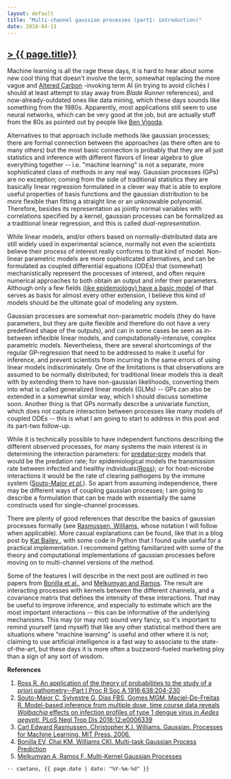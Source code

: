 ```yaml
---
layout: default
title: "Multi-channel gaussian processes (part1: introduction)"
date: 2018-04-11
---
```


## [> {{ page.title}}](https://caesoma.github.io/archive/standalone/2018-03-07-multichannel-gaussian-processes)

Machine learning is all the rage these days, it is hard to hear about some new cool thing that doesn't involve the term, somewhat replacing the more vague and [Altered Carbon](https://motherboard.vice.com/en_us/article/a34dxe/altered-carbon-netflix-review) -invoking term AI (in trying to avoid clichés I should at least attempt to stay away from _Blade Runner_ references), and now-already-outdated ones like data mining, which these days sounds like something from the 1980s.
Apparently, most applications still seem to use neural networks, which can be very good at the job, but are actually stuff from the 80s as pointed out by people like [Ben Vigoda](https://tedxboston.org/speaker/vigoda).

Alternatives to that approach include methods like gaussian processes; there are formal connection between the approaches (as there often are to many others) but the most basic connection is probably that they are all just statistics and inference with different flavors of linear algebra to glue everything together -- i.e. "machine learning" is not a separate, more sophisticated class of methods in any real way.
Gaussian processes (GPs) are no exception; coming from the side of traditional statistics they are basically linear regression formulated in a clever way that is able to explore useful properties of basis functions and the gaussian distribution to be more flexible than fitting a straight line or an unknowable polynomial.
Therefore, besides its representation as jointly normal variables with correlations specified by a kernel, gaussian processes can be formalized as a traditional linear regression, and this is called _dual-representation_.

While linear models, and/or others based on normally-distributed data are still widely used in experimental science, normally not even the scientists believe their process of interest really conforms to that kind of model.
Non-linear parametric models are more sophisticated alternatives, and can be formulated as coupled differential equations (ODEs) that (somewhat) mechanistically represent the processes of interest, and often require numerical approaches to both obtain an output and infer their parameters.
Although only a few fields [(like epidemiology) have a basic model](http://mathworld.wolfram.com/SIRModel.html) of that serves as basis for almost every other extension, I believe this kind of models should be the ultimate goal of modeling any system.

Gaussian processes are somewhat non-parametric models (they do have parameters, but they are quite flexible and therefore do not have a very predefined shape of the outputs), and can in some cases be seen as in-between inflexible linear models, and computationally-intensive, complex parametric models.
Nevertheless, there are several shortcomings of the regular GP-regression that need to be addressed to make it useful for inference, and prevent scientists from incurring in the same errors of using linear models indiscriminately.
One of the limitations is that observations are assumed to be normally distributed; for traditional linear models this is dealt with by extending them to have non-gaussian likelihoods, converting them into what is called generalized linear models (GLMs) -- GPs can also be extended in a somewhat similar way, which I should discuss sometime soon.
Another thing is that GPs normally describe a univariate function, which does not capture interaction between processes like many models of coupled ODEs -- this is what I am going to start to address in this post and its part-two follow-up.

While it is technically possible to have independent functions describing the different observed processes, for many systems the main interest is in determining the interaction parameters: for [predator-prey](http://mathworld.wolfram.com/Lotka-VolterraEquations.html) models that would be the predation rate; for epidemiological models the transmission rate between infected and healthy individuals([Ross](http://rspa.royalsocietypublishing.org/content/92/638/204)); or for host-microbe interactions it would be the rate of clearing pathogens by the immune system
([Souto-Maior _et al._](http://journals.plos.org/plosntds/article?id=10.1371/journal.pntd.0006339)).
So apart from assuming independence, there may be different ways of coupling gaussian processes; I am going to describe a formulation that can be made with essentially the same constructs used for single-channel processes.

There are plenty of good references that describe the basics of gaussian processes formally (see [Rasmussen, Williams](http://www.gaussianprocess.org/gpml/), whose notation I will follow when applicable). More casual explanations can be found, like that in a blog post by [Kat Bailey ](http://katbailey.github.io/post/gaussian-processes-for-dummies/), with some code in Python that I found quite useful for a practical implementation.
I recommend getting familiarized with some of the theory and computational implementations of gaussian processes before moving on to multi-channel versions of the method.

Some of the features I will describe in the next post are outlined in two papers from [Bonilla et al.](https://papers.nips.cc/paper/3189-multi-task-gaussian-process-prediction.pdf), and [Melkumyan and Ramos](https://www.ijcai.org/Proceedings/11/Papers/238.pdf). The result are interacting processes with kernels between the different channels, and a covariance matrix that defines the intensity of these interactions. That may be useful to improve inference, and especially to estimate which are the most important interactions --  this can be informative of the underlying mechanisms.
This may (or may not) sound very fancy, so it's important to remind yourself (and myself) that like any other statistical method there are situations where "machine learning" is useful and other where it is not; claiming to use artificial intelligence is a fast way to associate to the state-of-the-art, but these days it is more often a buzzword-fueled marketing ploy than a sign of any sort of wisdom.

**References**
1. [Ross R. An application of the theory of probabilities to the study of a priori pathometry--Part I Proc R Soc A 1916;638:204-230](http://rspa.royalsocietypublishing.org/content/92/638/204)
2. [Souto-Maior C, Sylvestre G, Dias FBS, Gomes MGM, Maciel-De-Freitas R. Model-based inference from multiple dose, time course data reveals _Wolbachia_ effects on infection profiles of type 1 dengue virus in _Aedes aegypti_. PLoS Negl Trop Dis 2018;12:e0006339](https://doi.org/10.1371/journal.pntd.0006339)
3. [Carl Edward Rasmussen, Christopher K.I. Williams. Gaussian. Processes for Machine Learning. MIT Press. 2006.](http://www.gaussianprocess.org/gpml/)
4. [Bonilla EV, Chai KM, Williams CKI. Multi-task Gaussian Process Prediction](https://papers.nips.cc/paper/3189-multi-task-gaussian-process-prediction)
5. [Melkumyan A, Ramos F. Multi-Kernel Gaussian Processes](https://www.ijcai.org/Proceedings/11/Papers/238.pdf)

`-- caetano, {{ page.date | date: "%Y-%m-%d" }}`
